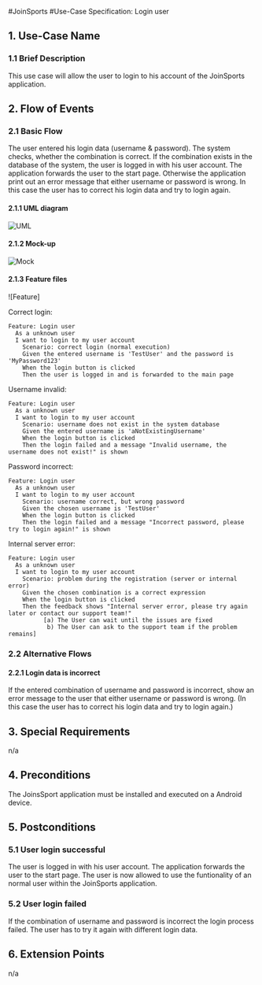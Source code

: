 #JoinSports
#Use-Case Specification: Login user

## 1. Use-Case Name 
### 1.1 Brief Description
This use case will allow the user to login to his account of the JoinSports application.

## 2. Flow of Events
### 2.1 Basic Flow 
The user entered his login data (username & password). The system checks, whether the combination is correct.
If the combination exists in the database of the system, the user is logged in with his user account. The application forwards the user to the start page.
Otherwise the application print out an error message that either username or password is wrong. In this case the user has to correct his login data and try to login again.

#### 2.1.1 UML diagram
![UML]

#### 2.1.2 Mock-up 
![Mock]

#### 2.1.3 Feature files
![Feature]

Correct login:
```cucumber
Feature: Login user
  As a unknown user
  I want to login to my user account
 	Scenario: correct login (normal execution)
    Given the entered username is 'TestUser' and the password is 'MyPassword123'
    When the login button is clicked
    Then the user is logged in and is forwarded to the main page
```
Username invalid:
```cucumber
Feature: Login user
  As a unknown user
  I want to login to my user account
 	Scenario: username does not exist in the system database
    Given the entered username is 'aNotExistingUsername'
    When the login button is clicked
    Then the login failed and a message "Invalid username, the username does not exist!" is shown
```

Password incorrect:
```cucumber
Feature: Login user
  As a unknown user
  I want to login to my user account
 	Scenario: username correct, but wrong password
    Given the chosen username is 'TestUser'
    When the login button is clicked
    Then the login failed and a message "Incorrect password, please try to login again!" is shown
```

Internal server error:
```cucumber
Feature: Login user
  As a unknown user
  I want to login to my user account
 	Scenario: problem during the registration (server or internal error)
    Given the chosen combination is a correct expression
    When the login button is clicked
    Then the feedback shows "Internal server error, please try again later or contact our support team!"
          [a) The User can wait until the issues are fixed
           b) The User can ask to the support team if the problem remains]

```

### 2.2 Alternative Flows
#### 2.2.1 Login data is incorrect
If the entered combination of username and password is incorrect, show an error message to the user that either username or password is wrong.
(In this case the user has to correct his login data and try to login again.)

## 3. Special Requirements
n/a

## 4. Preconditions
The JoinsSport application must be installed and executed on a Android device.

## 5. Postconditions
### 5.1 User login successful
The user is logged in with his user account. The application forwards the user to the start page.
The user is now allowed to use the funtionality of an normal user within the JoinSports application.

### 5.2	User login failed
If the combination of username and password is incorrect the login process failed. The user has to try it again with different login data. 

## 6. Extension Points
n/a

<!-- picture links -->
[UML]: ? "UML Diagram"
[Mock]: ? "Mock-Up"
<!-- [Feature]:  "Feature file" -->
